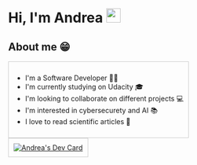 # Hi, I'm Andrea <img src="https://github.com/TheDudeThatCode/TheDudeThatCode/blob/master/Assets/Developer.gif" width="29px">
<!--
**AndreaScacchi/AndreaScacchi** is a ✨ _special_ ✨ repository because its `README.md` (this file) appears on your GitHub profile.

Here are some ideas to get you started:

- 🔭 I’m currently working on ...
- 🌱 I’m currently learning ...
- 👯 I’m looking to collaborate on ...
- 🤔 I’m looking for help with ...
- 💬 Ask me about ...
- 📫 How to reach me: ...
- 😄 Pronouns: ...
- ⚡ Fun fact: ...
-->

## About me 😁
<div style="display: flex; flex-wrap: wrap; justify-content: space-between;">
  <div style="padding: 10px; border: 1px solid #ccc;">
    <ul>
      <li>I'm a Software Developer 🧑‍💻</li>
      <li>I'm currently studying on Udacity 🎓</li>
      <li>I'm looking to collaborate on different projects 💻</li>
      <li>I'm interested in cybersecurety and AI 📚</li>
      <li>I love to read scientific articles 🔭</li>
    </ul>
  </div>
  <div style="padding: 10px; border: 1px solid #ccc;">
    <a href="https://app.daily.dev/ghostpy"><img src="https://api.daily.dev/devcards/a3fb4624ddc84c31a43ad3af6eb606d2.png?r=2bn" alt="Andrea's Dev Card"/></a>
  </div>
</div>

